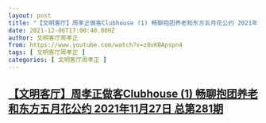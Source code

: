 ```yaml
---
layout: post
title: "【文明客厅】周孝正做客Clubhouse (1) 畅聊抱团养老和东方五月花公约 2021年11月27日 总第281期"
date: 2021-12-06T17:00:40.000Z
author: 文明客厅周孝正
from: https://www.youtube.com/watch?v=z0vKBApspn4
tags: [ 文明客厅周孝正 ]
categories: [ 文明客厅周孝正 ]
---
```

<!--1638810040000-->
[【文明客厅】周孝正做客Clubhouse (1) 畅聊抱团养老和东方五月花公约 2021年11月27日 总第281期](https://www.youtube.com/watch?v=z0vKBApspn4)
------

<div>

</div>
